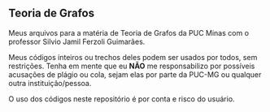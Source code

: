 ## Teoria de Grafos

Meus arquivos para a matéria de Teoria de Grafos da PUC Minas com o professor Silvio Jamil Ferzoli Guimarães.

Meus códigos inteiros ou trechos deles podem ser usados por todos, sem restrições. Tenha em mente que eu **NÃO** me responsabilizo por possíveis acusações de plágio ou cola, sejam elas por parte da PUC-MG ou qualquer outra instituição/pessoa.

O uso dos códigos neste repositório é por conta e risco do usuário.
